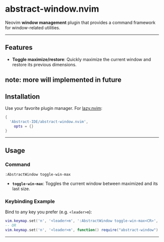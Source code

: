 # abstract-window.nvim

Neovim **window management** plugin that provides a command framework for window-related utilities.

---

## Features

- **Toggle maximize/restore**: Quickly maximize the current window and restore its previous dimensions.

## note: more will implemented in future

## Installation

Use your favorite plugin manager. For [lazy.nvim](https://github.com/folke/lazy.nvim):

```lua
{
  'Abstract-IDE/abstract-window.nvim',
    opts = {}
}
```

---

## Usage

### Command

```vim
:AbstractWindow toggle-win-max
```

- **`toggle-win-max`**: Toggles the current window between maximized and its last size.

### Keybinding Example

Bind to any key you prefer (e.g. `<leader>m`):

```lua
vim.keymap.set('n', '<leader>m', ':AbstractWindow toggle-win-max<CR>',                        { noremap = true, silent = true })
-- OR
vim.keymap.set('n', '<leader>m', function() require("abstract-window").toggle.maximize() end, { noremap = true, silent = true })
```

---
